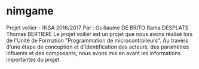 # nimgame
Projet voilier - INSA 2016/2017  Par : Guillaume DE BRITO Rama DESPLATS Thomas BERTIERE  Le projet voilier est un projet que nous avons réalisé lors de l'Unité de Formation "Programmation de microcontrolleurs".  Au travers d'une étape de conception et d'identification des acteurs, des paramètres influents et des composants, nous avons mis en avant les informations importantes du projet.
